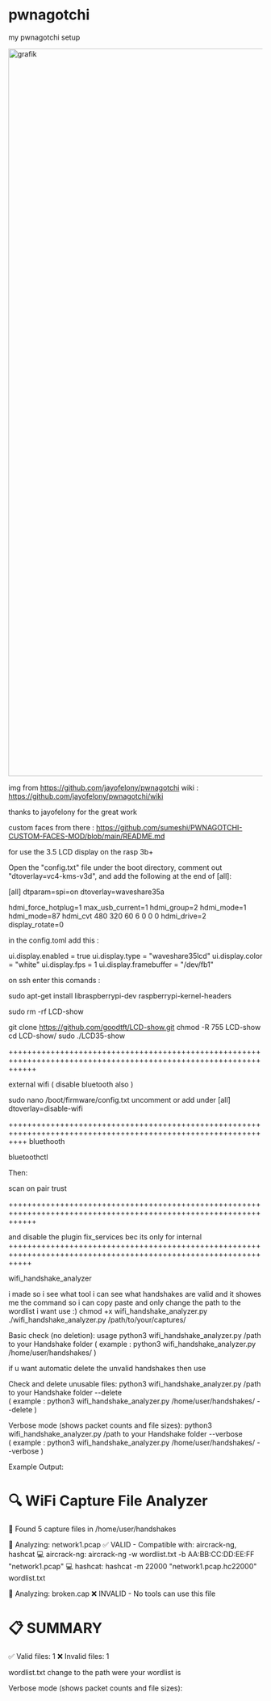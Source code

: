 # pwnagotchi
my pwnagotchi setup


<img width="1926" height="1440" alt="grafik" src="https://github.com/user-attachments/assets/6313ce81-98ba-4fea-a443-324564c6c2fc" />

img from https://github.com/jayofelony/pwnagotchi
wiki : https://github.com/jayofelony/pwnagotchi/wiki

thanks to jayofelony for the great work

custom faces from there :  https://github.com/sumeshi/PWNAGOTCHI-CUSTOM-FACES-MOD/blob/main/README.md

for use the 3.5 LCD display on the rasp 3b+

Open the "config.txt" file under the boot directory, comment out "dtoverlay=vc4-kms-v3d", and add the following at the end of [all]: 

[all]
dtparam=spi=on
dtoverlay=waveshare35a

hdmi_force_hotplug=1
max_usb_current=1
hdmi_group=2
hdmi_mode=1
hdmi_mode=87
hdmi_cvt 480 320 60 6 0 0 0
hdmi_drive=2
display_rotate=0

in the config.toml add this :

ui.display.enabled = true
ui.display.type = "waveshare35lcd"
ui.display.color = "white"
ui.display.fps = 1
ui.display.framebuffer = "/dev/fb1"


on ssh enter this comands :

sudo apt-get install libraspberrypi-dev raspberrypi-kernel-headers

sudo rm -rf LCD-show

git clone https://github.com/goodtft/LCD-show.git
chmod -R 755 LCD-show
cd LCD-show/
sudo ./LCD35-show 

++++++++++++++++++++++++++++++++++++++++++++++++++++++++++++++++++++++++++++++++++++++++++++++++++++++++++++++++++

external wifi ( disable bluetooth also )

sudo nano /boot/firmware/config.txt
uncomment or add under [all] 
dtoverlay=disable-wifi

++++++++++++++++++++++++++++++++++++++++++++++++++++++++++++++++++++++++++++++++++++++++++++++++++++++++++++++++
bluethooth

bluetoothctl

Then:

scan on
pair <your-phone-mac>
trust <your-phone-mac>


++++++++++++++++++++++++++++++++++++++++++++++++++++++++++++++++++++++++++++++++++++++++++++++++++++++++++++++++++


and disable the plugin fix_services bec its only for internal
+++++++++++++++++++++++++++++++++++++++++++++++++++++++++++++++++++++++++++++++++++++++++++++++++++++++++++++++++

wifi_handshake_analyzer

i made so i see what tool i can see what handshakes are valid and it showes me the command so i can copy paste and only change the path to the wordlist i want use  :)
chmod +x wifi_handshake_analyzer.py
./wifi_handshake_analyzer.py /path/to/your/captures/

Basic check (no deletion):
usage python3 wifi_handshake_analyzer.py /path to your Handshake folder 
( example :  python3 wifi_handshake_analyzer.py /home/user/handshakes/ )

if u want automatic delete the unvalid handshakes then use 

Check and delete unusable files:
python3 wifi_handshake_analyzer.py /path to your Handshake folder --delete   
( example :  python3 wifi_handshake_analyzer.py /home/user/handshakes/ --delete )

Verbose mode (shows packet counts and file sizes):
python3 wifi_handshake_analyzer.py /path to your Handshake folder --verbose   
( example :  python3 wifi_handshake_analyzer.py /home/user/handshakes/ --verbose )

Example Output:

🔍 WiFi Capture File Analyzer
==================================================
📁 Found 5 capture files in /home/user/handshakes

🔎 Analyzing: network1.pcap
   ✅ VALID - Compatible with: aircrack-ng, hashcat
   💻 aircrack-ng: aircrack-ng -w wordlist.txt -b AA:BB:CC:DD:EE:FF "network1.pcap"
   💻 hashcat: hashcat -m 22000 "network1.pcap.hc22000" wordlist.txt

🔎 Analyzing: broken.cap
   ❌ INVALID - No tools can use this file

📋 SUMMARY
==================================================
✅ Valid files: 1
❌ Invalid files: 1

wordlist.txt change to the path were your wordlist is

Verbose mode (shows packet counts and file sizes):
